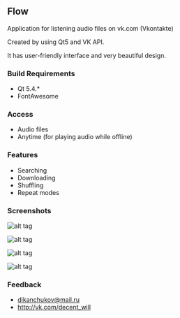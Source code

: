 ## Flow
Application for listening audio files on vk.com (Vkontakte)

Created by using Qt5 and VK API.

It has user-friendly interface and very beautiful design.

### Build Requirements
-  Qt 5.4.*
-  FontAwesome

### Access
-  Audio files
-  Anytime (for playing audio while offline)

### Features
-  Searching
-  Downloading
-  Shuffling
-  Repeat modes

### Screenshots
![alt tag](http://www.imageupload.co.uk/images/2015/03/05/start_page1a6ef.png)

![alt tag](http://www.imageupload.co.uk/images/2015/03/05/sign_in.png)

![alt tag](http://www.imageupload.co.uk/images/2015/03/05/search2be69.png)

![alt tag](http://www.imageupload.co.uk/images/2015/03/05/repeat_and_volumecff6f.png)

### Feedback
- dikanchukov@mail.ru 
- http://vk.com/decent_will
